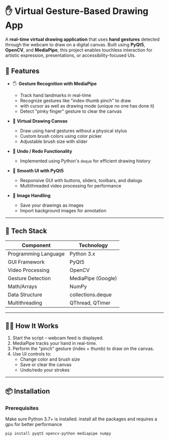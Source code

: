 # ✋ Virtual Gesture-Based Drawing App

A **real-time virtual drawing application** that uses **hand gestures** detected through the webcam to draw on a digital canvas. Built using **PyQt5**, **OpenCV**, and **MediaPipe**, this project enables touchless interaction for artistic expression, presentations, or accessibility-focused UIs.


## 🚀 Features

- 🖐️ **Gesture Recognition with MediaPipe**
  - Track hand landmarks in real-time
  - Recognize gestures like "index-thumb pinch" to draw
  - with cursor as well as drawing mode (unique no one has done it)
  - Detect "pinky finger" gesture to clear the canvas

- 🎨 **Virtual Drawing Canvas**
  - Draw using hand gestures without a physical stylus
  - Custom brush colors using color picker
  - Adjustable brush size with slider

- 🔄 **Undo / Redo Functionality**
  - Implemented using Python's `deque` for efficient drawing history

- 🧠 **Smooth UI with PyQt5**
  - Responsive GUI with buttons, sliders, toolbars, and dialogs
  - Multithreaded video processing for performance

- 💾 **Image Handling**
  - Save your drawings as images
  - Import background images for annotation

---

## 🧰 Tech Stack

| Component           | Technology             |
|--------------------|------------------------|
| Programming Language | Python 3.x            |
| GUI Framework        | PyQt5                 |
| Video Processing     | OpenCV                |
| Gesture Detection    | MediaPipe (Google)    |
| Math/Arrays          | NumPy                 |
| Data Structure       | collections.deque     |
| Multithreading       | QThread, QTimer       |

---

## 🧑‍💻 How It Works

1. Start the script – webcam feed is displayed.
2. MediaPipe tracks your hand in real-time.
3. Perform the "pinch" gesture (index + thumb) to draw on the canvas.
4. Use UI controls to:
   - Change color and brush size
   - Save or clear the canvas
   - Undo/redo your strokes

---

## 📦 Installation

### Prerequisites

Make sure Python 3.7+ is installed.
install all the packages and requires a gpu for better performance 
```bash
pip install pyqt5 opencv-python mediapipe numpy
